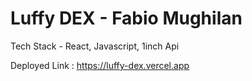 # Luffy DEX - Fabio Mughilan

Tech Stack - React, Javascript, 1inch Api

Deployed Link : https://luffy-dex.vercel.app
